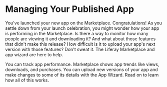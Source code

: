 # Managing Your Published App [](id=managing-your-published-app)

You've launched your new app on the Marketplace. Congratulations! As you settle
down from your launch celebration, you might wonder how your app is performing
in the Marketplace. Is there a way to monitor how many people are viewing it and
downloading it? And what about those features that didn't make this release? How
difficult is it to upload your app's next version with those features? Don't
sweat it. The Liferay Marketplace and app wizard are here to help. 

You can track app performance. Marketplace shows app trends like views,
downloads, and purchases. You can upload new versions of your app and make
changes to some of its details with the App Wizard. Read on to learn how all of
this works. 
